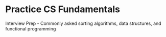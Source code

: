 # Practice CS Fundamentals
Interview Prep - Commonly asked sorting algorithms, data structures, and functional programming
